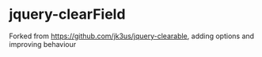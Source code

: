 jquery-clearField
=================

Forked from https://github.com/jk3us/jquery-clearable, adding options and improving behaviour
